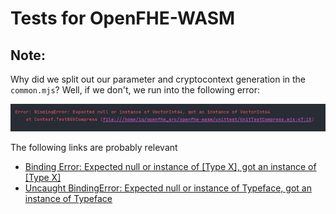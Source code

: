 # Tests for OpenFHE-WASM

## Note:

Why did we split out our parameter and cryptocontext generation in the `common.mjs`? Well, if we don't, we run into the following error:

![](../assets/wat.jpg)

The following links are probably relevant
- [Binding Error: Expected null or instance of [Type X], got an instance of [Type X]](https://github.com/flutter/flutter/issues/75964)
- [Uncaught BindingError: Expected null or instance of Typeface, got an instance of Typeface](https://stackoverflow.com/questions/74490575/uncaught-bindingerror-expected-null-or-instance-of-typeface-got-an-instance-of)